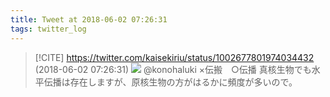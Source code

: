 ```yaml
---
title: Tweet at 2018-06-02 07:26:31
tags: twitter_log
---
```


> [!CITE] https://twitter.com/kaisekiriu/status/1002677801974034432 (2018-06-02 07:26:31)
> ![](https://twitter.com/kaisekiriu/status/1002677801974034432)
> @konohaluki ×伝搬　○伝播
> 真核生物でも水平伝播は存在しますが、原核生物の方がはるかに頻度が多いので。
